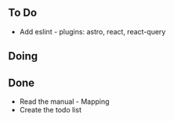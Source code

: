## To Do

- Add eslint - plugins: astro, react, react-query

## Doing


## Done

- Read the manual - Mapping
- Create the todo list
